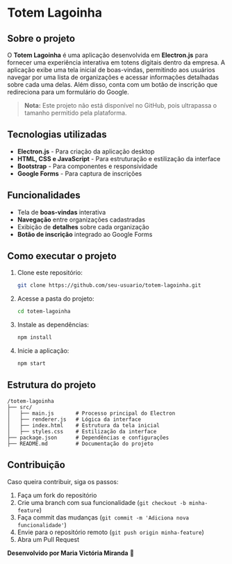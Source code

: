 # Totem Lagoinha

## Sobre o projeto
O **Totem Lagoinha** é uma aplicação desenvolvida em **Electron.js** para fornecer uma experiência interativa em totens digitais dentro da empresa. A aplicação exibe uma tela inicial de boas-vindas, permitindo aos usuários navegar por uma lista de organizações e acessar informações detalhadas sobre cada uma delas. Além disso, conta com um botão de inscrição que redireciona para um formulário do Google.

> **Nota:** Este projeto não está disponível no GitHub, pois ultrapassa o tamanho permitido pela plataforma.

## Tecnologias utilizadas
- **Electron.js** - Para criação da aplicação desktop
- **HTML, CSS e JavaScript** - Para estruturação e estilização da interface
- **Bootstrap** - Para componentes e responsividade
- **Google Forms** - Para captura de inscrições

## Funcionalidades
- Tela de **boas-vindas** interativa
- **Navegação** entre organizações cadastradas
- Exibição de **detalhes** sobre cada organização
- **Botão de inscrição** integrado ao Google Forms

## Como executar o projeto
1. Clone este repositório:
   ```bash
   git clone https://github.com/seu-usuario/totem-lagoinha.git
   ```
2. Acesse a pasta do projeto:
   ```bash
   cd totem-lagoinha
   ```
3. Instale as dependências:
   ```bash
   npm install
   ```
4. Inicie a aplicação:
   ```bash
   npm start
   ```

## Estrutura do projeto
```
/totem-lagoinha
├── src/
│   ├── main.js       # Processo principal do Electron
│   ├── renderer.js   # Lógica da interface
│   ├── index.html    # Estrutura da tela inicial
│   ├── styles.css    # Estilização da interface
├── package.json      # Dependências e configurações
├── README.md         # Documentação do projeto
```

## Contribuição
Caso queira contribuir, siga os passos:
1. Faça um fork do repositório
2. Crie uma branch com sua funcionalidade (`git checkout -b minha-feature`)
3. Faça commit das mudanças (`git commit -m 'Adiciona nova funcionalidade'`)
4. Envie para o repositório remoto (`git push origin minha-feature`)
5. Abra um Pull Request

**Desenvolvido por Maria Victória Miranda** 💜

